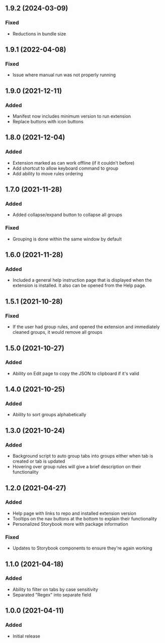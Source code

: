 ## 1.9.2 (2024-03-09)

### Fixed

- Reductions in bundle size

## 1.9.1 (2022-04-08)

### Fixed

- Issue where manual run was not properly running

## 1.9.0 (2021-12-11)

### Added

- Manifest now includes minimum version to run extension
- Replace buttons with icon buttons

## 1.8.0 (2021-12-04)

### Added

- Extension marked as can work offline (if it couldn't before)
- Add shortcut to allow keyboard command to group
- Add ability to move rules ordering

## 1.7.0 (2021-11-28)

### Added

- Added collapse/expand button to collapse all groups

### Fixed

- Grouping is done within the same window by default

## 1.6.0 (2021-11-28)

### Added

- Included a general help instruction page that is displayed when the extension is installed.  It also can be opened from the Help page.

## 1.5.1 (2021-10-28)

### Fixed

- If the user had group rules, and opened the extension and immediately cleaned groups, it would remove all groups

## 1.5.0 (2021-10-27)

### Added

- Ability on Edit page to copy the JSON to clipboard if it's valid

## 1.4.0 (2021-10-25)

### Added

- Ability to sort groups alphabetically

## 1.3.0 (2021-10-24)

### Added

- Background script to auto group tabs into groups either when tab is created or tab is updated
- Hovering over group rules will give a brief description on their functionality

## 1.2.0 (2021-04-27)

### Added

- Help page with links to repo and installed extension version
- Tooltips on the nav buttons at the bottom to explain their functionality
- Personalized Storybook more with package information

### Fixed

- Updates to Storybook components to ensure they're again working

## 1.1.0 (2021-04-18)

### Added

- Ability to filter on tabs by case sensitivity
- Separated "Regex" into separate field

## 1.0.0 (2021-04-11)

### Added

- Initial release
